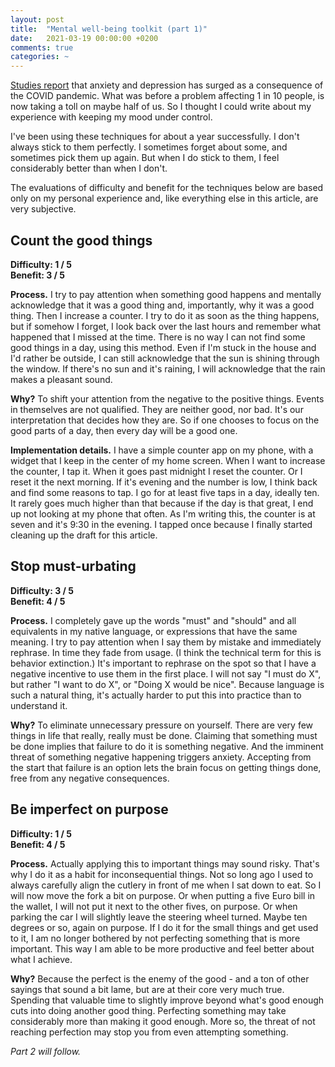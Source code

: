 ```yaml
---
layout: post
title:  "Mental well-being toolkit (part 1)"
date:   2021-03-19 00:00:00 +0200
comments: true
categories: ~
---
```


[Studies report](https://www.nature.com/articles/d41586-021-00175-z) that anxiety and depression has surged as a consequence of the COVID pandemic. What was before a problem affecting 1 in 10 people, is now taking a toll on maybe half of us. So I thought I could write about my experience with keeping my mood under control.

I've been using these techniques for about a year successfully. I don't always stick to them perfectly. I sometimes forget about some, and sometimes pick them up again. But when I do stick to them, I feel considerably better than when I don't.

The evaluations of difficulty and benefit for the techniques below are based only on my personal experience and, like everything else in this article, are very subjective.

## Count the good things
**Difficulty: 1 / 5**  
**Benefit: 3 / 5**

**Process.** I try to pay attention when something good happens and mentally acknowledge that it was a good thing and, importantly, why it was a good thing. Then I increase a counter. I try to do it as soon as the thing happens, but if somehow I forget, I look back over the last hours and remember what happened that I missed at the time. There is no way I can not find some good things in a day, using this method. Even if I'm stuck in the house and I'd rather be outside, I can still acknowledge that the sun is shining through the window. If there's no sun and it's raining, I will acknowledge that the rain makes a pleasant sound.

**Why?** To shift your attention from the negative to the positive things. Events in themselves are not qualified. They are neither good, nor bad. It's our interpretation that decides how they are. So if one chooses to focus on the good parts of a day, then every day will be a good one.

**Implementation details.** I have a simple counter app on my phone, with a widget that I keep in the center of my home screen. When I want to increase the counter, I tap it. When it goes past midnight I reset the counter. Or I reset it the next morning. If it's evening and the number is low, I think back and find some reasons to tap. I go for at least five taps in a day, ideally ten. It rarely goes much higher than that because if the day is that great, I end up not looking at my phone that often. As I'm writing this, the counter is at seven and it's 9:30 in the evening. I tapped once because I finally started cleaning up the draft for this article.

## Stop must-urbating
**Difficulty: 3 / 5**  
**Benefit: 4 / 5**

**Process.** I completely gave up the words "must" and "should" and all equivalents in my native language, or expressions that have the same meaning. I try to pay attention when I say them by mistake and immediately rephrase. In time they fade from usage. (I think the technical term for this is behavior extinction.) It's important to rephrase on the spot so that I have a negative incentive to use them in the first place. I will not say "I must do X", but rather "I want to do X", or "Doing X would be nice". Because language is such a natural thing, it's actually harder to put this into practice than to understand it.

**Why?** To eliminate unnecessary pressure on yourself. There are very few things in life that really, really must be done. Claiming that something must be done implies that failure to do it is something negative. And the imminent threat of something negative happening triggers anxiety. Accepting from the start that failure is an option lets the brain focus on getting things done, free from any negative consequences.

## Be imperfect on purpose
**Difficulty: 1 / 5**  
**Benefit: 4 / 5**

**Process.** Actually applying this to important things may sound risky. That's why I do it as a habit for inconsequential things. Not so long ago I used to always carefully align the cutlery in front of me when I sat down to eat. So I will now move the fork a bit on purpose. Or when putting a five Euro bill in the wallet, I will not put it next to the other fives, on purpose. Or when parking the car I will slightly leave the steering wheel turned. Maybe ten degrees or so, again on purpose. If I do it for the small things and get used to it, I am no longer bothered by not perfecting something that is more important. This way I am able to be more productive and feel better about what I achieve.

**Why?** Because the perfect is the enemy of the good - and a ton of other sayings that sound a bit lame, but are at their core very much true. Spending that valuable time to slightly improve beyond what's good enough cuts into doing another good thing. Perfecting something may take considerably more than making it good enough. More so, the threat of not reaching perfection may stop you from even attempting something.

_Part 2 will follow._